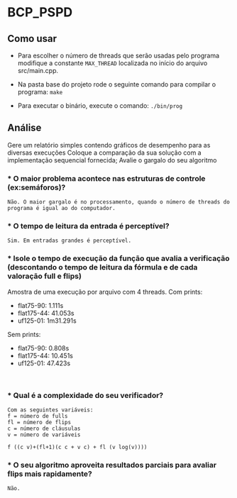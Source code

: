 # BCP_PSPD

## Como usar

* Para escolher o número de threads que serão usadas pelo programa modifique a constante `MAX_THREAD` localizada no início do arquivo src/main.cpp.

* Na pasta base do projeto rode o seguinte comando para compilar o programa:
`make`

* Para executar o binário, execute o comando:
`./bin/prog`

## Análise

Gere um relatório simples contendo gráficos de desempenho para as diversas execuções
Coloque a comparação da sua solução com a implementação sequencial fornecida;
Avalie o gargalo do seu algoritmo
### * O maior problema acontece nas estruturas de controle (ex:semáforos)?
    Não. O maior gargalo é no processamento, quando o número de threads do programa é igual ao do computador.
### * O tempo de leitura da entrada é perceptível?
    Sim. Em entradas grandes é perceptível.

### * Isole o tempo de execução da função que avalia a verificação (descontando o tempo de leitura da fórmula e de cada valoração full e flips)
Amostra de uma execução por arquivo com 4 threads.
Com prints: 
* flat75-90: 1.111s
* flat175-44: 41.053s
* uf125-01: 1m31.291s

Sem prints: 
* flat75-90: 0.808s
* flat175-44: 10.451s
* uf125-01: 47.423s

<br>

### * Qual é a complexidade do seu verificador?
    
    Com as seguintes variáveis:
    f = número de fulls
    fl = número de flips
    c = número de cláusulas
    v = número de variáveis

    f ((c v)+(fl+1)(c c + v c) + fl (v log(v))))
### * O seu algoritmo aproveita resultados parciais para avaliar flips mais rapidamente?
    Não.
